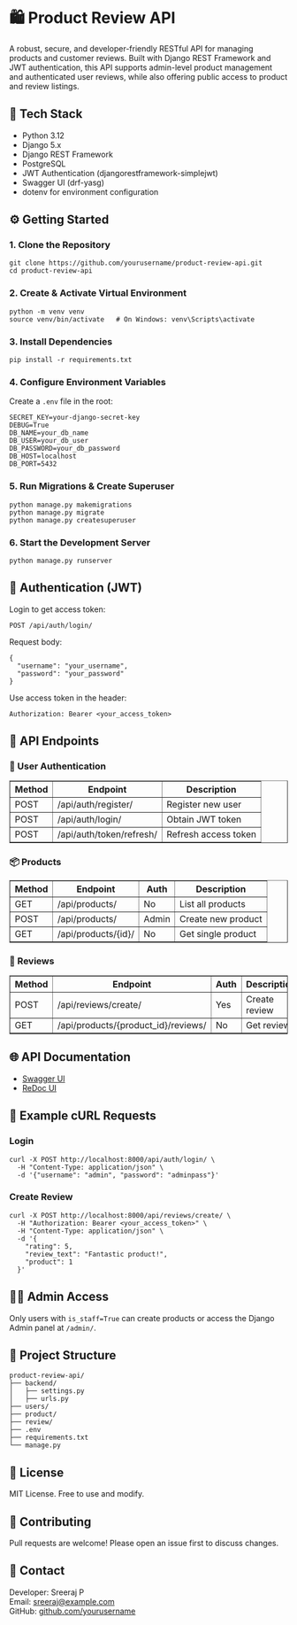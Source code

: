 <!DOCTYPE html>
<html lang="en">
<head>
  <meta charset="UTF-8" />
  <title>Product Review API</title>
</head>
<body>

  <h1>🛍️ Product Review API</h1>
  <p>
    A robust, secure, and developer-friendly RESTful API for managing products and customer reviews. Built with Django REST Framework and JWT authentication, this API supports admin-level product management and authenticated user reviews, while also offering public access to product and review listings.
  </p>

  <h2>🚀 Tech Stack</h2>
  <ul>
    <li>Python 3.12</li>
    <li>Django 5.x</li>
    <li>Django REST Framework</li>
    <li>PostgreSQL</li>
    <li>JWT Authentication (djangorestframework-simplejwt)</li>
    <li>Swagger UI (drf-yasg)</li>
    <li>dotenv for environment configuration</li>
  </ul>

  <h2>⚙️ Getting Started</h2>

  <h3>1. Clone the Repository</h3>
  <pre><code>git clone https://github.com/yourusername/product-review-api.git
cd product-review-api
</code></pre>

  <h3>2. Create & Activate Virtual Environment</h3>
  <pre><code>python -m venv venv
source venv/bin/activate   # On Windows: venv\Scripts\activate
</code></pre>

  <h3>3. Install Dependencies</h3>
  <pre><code>pip install -r requirements.txt
</code></pre>

  <h3>4. Configure Environment Variables</h3>
  <p>Create a <code>.env</code> file in the root:</p>
  <pre><code>SECRET_KEY=your-django-secret-key
DEBUG=True
DB_NAME=your_db_name
DB_USER=your_db_user
DB_PASSWORD=your_db_password
DB_HOST=localhost
DB_PORT=5432
</code></pre>

  <h3>5. Run Migrations & Create Superuser</h3>
  <pre><code>python manage.py makemigrations
python manage.py migrate
python manage.py createsuperuser
</code></pre>

  <h3>6. Start the Development Server</h3>
  <pre><code>python manage.py runserver
</code></pre>

  <h2>🔐 Authentication (JWT)</h2>
  <p>Login to get access token:</p>
  <pre><code>POST /api/auth/login/</code></pre>
  <p>Request body:</p>
  <pre><code>{
  "username": "your_username",
  "password": "your_password"
}</code></pre>
  <p>Use access token in the header:</p>
  <pre><code>Authorization: Bearer &lt;your_access_token&gt;</code></pre>

  <h2>📘 API Endpoints</h2>

  <h3>🧑 User Authentication</h3>
  <table border="1" cellpadding="5">
    <tr><th>Method</th><th>Endpoint</th><th>Description</th></tr>
    <tr><td>POST</td><td>/api/auth/register/</td><td>Register new user</td></tr>
    <tr><td>POST</td><td>/api/auth/login/</td><td>Obtain JWT token</td></tr>
    <tr><td>POST</td><td>/api/auth/token/refresh/</td><td>Refresh access token</td></tr>
  </table>

  <h3>📦 Products</h3>
  <table border="1" cellpadding="5">
    <tr><th>Method</th><th>Endpoint</th><th>Auth</th><th>Description</th></tr>
    <tr><td>GET</td><td>/api/products/</td><td>No</td><td>List all products</td></tr>
    <tr><td>POST</td><td>/api/products/</td><td>Admin</td><td>Create new product</td></tr>
    <tr><td>GET</td><td>/api/products/{id}/</td><td>No</td><td>Get single product</td></tr>
  </table>

  <h3>📝 Reviews</h3>
  <table border="1" cellpadding="5">
    <tr><th>Method</th><th>Endpoint</th><th>Auth</th><th>Description</th></tr>
    <tr><td>POST</td><td>/api/reviews/create/</td><td>Yes</td><td>Create review</td></tr>
    <tr><td>GET</td><td>/api/products/{product_id}/reviews/</td><td>No</td><td>Get reviews</td></tr>
  </table>

  <h2>🌐 API Documentation</h2>
  <ul>
    <li><a href="http://localhost:8000/swagger/">Swagger UI</a></li>
    <li><a href="http://localhost:8000/redoc/">ReDoc UI</a></li>
  </ul>

  <h2>🧪 Example cURL Requests</h2>

  <h3>Login</h3>
  <pre><code>curl -X POST http://localhost:8000/api/auth/login/ \
  -H "Content-Type: application/json" \
  -d '{"username": "admin", "password": "adminpass"}'
</code></pre>

  <h3>Create Review</h3>
  <pre><code>curl -X POST http://localhost:8000/api/reviews/create/ \
  -H "Authorization: Bearer &lt;your_access_token&gt;" \
  -H "Content-Type: application/json" \
  -d '{
    "rating": 5,
    "review_text": "Fantastic product!",
    "product": 1
  }'
</code></pre>

  <h2>🧑‍💻 Admin Access</h2>
  <p>Only users with <code>is_staff=True</code> can create products or access the Django Admin panel at <code>/admin/</code>.</p>

  <h2>📂 Project Structure</h2>
  <pre><code>product-review-api/
├── backend/
│   ├── settings.py
│   ├── urls.py
├── users/
├── product/
├── review/
├── .env
├── requirements.txt
└── manage.py
</code></pre>

  <h2>📜 License</h2>
  <p>MIT License. Free to use and modify.</p>

  <h2>🤝 Contributing</h2>
  <p>Pull requests are welcome! Please open an issue first to discuss changes.</p>

  <h2>📧 Contact</h2>
  <p>
    Developer: Sreeraj P<br />
    Email: <a href="mailto:sreeraj@example.com">sreeraj@example.com</a><br />
    GitHub: <a href="https://github.com/yourusername">github.com/yourusername</a>
  </p>

</body>
</html>
